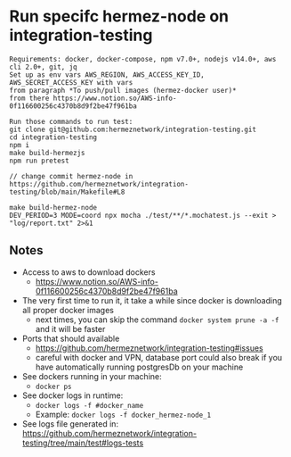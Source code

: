# Run specifc hermez-node on integration-testing
```
Requirements: docker, docker-compose, npm v7.0+, nodejs v14.0+, aws cli 2.0+, git, jq
Set up as env vars AWS_REGION, AWS_ACCESS_KEY_ID, AWS_SECRET_ACCESS_KEY with vars 
from paragraph *To push/pull images (hermez-docker user)*
from there https://www.notion.so/AWS-info-0f116600256c4370b8d9f2be47f961ba

Run those commands to run test:
git clone git@github.com:hermeznetwork/integration-testing.git
cd integration-testing
npm i
make build-hermezjs
npm run pretest

// change commit hermez-node in https://github.com/hermeznetwork/integration-testing/blob/main/Makefile#L8

make build-hermez-node
DEV_PERIOD=3 MODE=coord npx mocha ./test/**/*.mochatest.js --exit > "log/report.txt" 2>&1
```

## Notes
- Access to aws to download dockers
    - https://www.notion.so/AWS-info-0f116600256c4370b8d9f2be47f961ba
- The very first time to run it, it take a while since docker is downloading all proper docker images
    - next times, you can skip the command `docker system prune -a -f` and it will be faster
- Ports that should available
    - https://github.com/hermeznetwork/integration-testing#issues
    - careful with docker and VPN, database port could also break if you have automatically running postgresDb on your machine
- See dockers running in your machine:
    - `docker ps`
- See docker logs in runtime:
    - `docker logs -f #docker_name`
    - Example: `docker logs -f docker_hermez-node_1`
- See logs file generated in: https://github.com/hermeznetwork/integration-testing/tree/main/test#logs-tests 